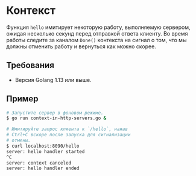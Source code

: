 # Контекст

Функция `hello` имитирует некоторую работу, выполняемую сервером, ожидая несколько секунд перед отправкой ответа клиенту. Во время работы следите за каналом `Done()` контекста на сигнал о том, что мы должны отменить работу и вернуться как можно скорее.

## Требования

- Версия Golang 1.13 или выше.

## Пример

```sh
# Запустите сервер в фоновом режиме.
$ go run context-in-http-servers.go &

# Имитируйте запрос клиента к `/hello`, нажав
# Ctrl+C вскоре после запуска для сигнализации
# отмены.
$ curl localhost:8090/hello
server: hello handler started
^C
server: context canceled
server: hello handler ended
```
